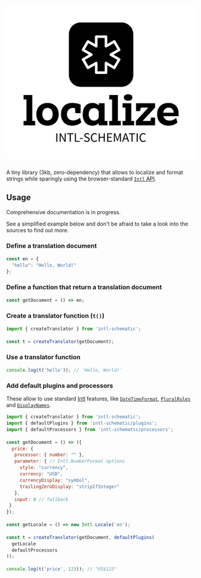 <h1 align="center">
  <picture>
    <source media="(prefers-color-scheme: dark)" srcset="https://raw.githubusercontent.com/Raiondesu/intl-schematic/main/logo/Dark%20Logo.svg">
    <source media="(prefers-color-scheme: light)" srcset="https://raw.githubusercontent.com/Raiondesu/intl-schematic/main/logo/Light%20Logo.svg">
    <img alt="intl-schematic" src="https://raw.githubusercontent.com/Raiondesu/intl-schematic/main/logo/Light%20Logo.svg">
  </picture>
</h1>

<p align="center">

A tiny library (3kb, zero-dependency) that allows to localize and format strings while sparingly using the browser-standard [`Intl` API](https://developer.mozilla.org/en-US/docs/Web/JavaScript/Reference/Global_Objects/Intl).

</p>

## Usage

Comprehensive documentation is in progress.

See a simplified example below and don't be afraid to take a look into the sources to find out more.

### Define a translation document

```js
const en = {
  "hello": "Hello, World!"
};
```

### Define a function that return a translation document

```js
const getDocument = () => en;
```

### Create a translator function (`t()`)

```js
import { createTranslator } from 'intl-schematic';

const t = createTranslator(getDocument);
```

### Use a translator function

```js
console.log(t('hello')); // `Hello, World!`
```

### Add default plugins and processors

These allow to use standard [Intl](https://developer.mozilla.org/en-US/docs/Web/JavaScript/Reference/Global_Objects/Intl) features,
like [`DateTimeFormat`](https://developer.mozilla.org/en-US/docs/Web/JavaScript/Reference/Global_Objects/Intl/DateTimeFormat),
[`PluralRules`](https://developer.mozilla.org/en-US/docs/Web/JavaScript/Reference/Global_Objects/Intl/PluralRules)
and [`DisplayNames`](https://developer.mozilla.org/en-US/docs/Web/JavaScript/Reference/Global_Objects/Intl/DisplayNames).

```js
import { createTranslator } from 'intl-schematic';
import { defaultPlugins } from 'intl-schematic/plugins';
import { defaultProcessors } from 'intl-schematic/processors';

const getDocument = () => ({
  price: {
   processor: { number: "" },
   parameter: { // Intl.NumberFormat options
     style: "currency",
     currency: "USD",
     currencyDisplay: "symbol",
     trailingZeroDisplay: "stripIfInteger"
   },
   input: 0 // fallback
 }
});

const getLocale = () => new Intl.Locale('en');

const t = createTranslator(getDocument, defaultPlugins(
  getLocale
  defaultProcessors
));

console.log(t('price', 123)); // "US$123"
```
